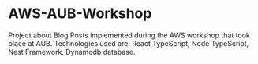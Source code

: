 # AWS-AUB-Workshop
Project about Blog Posts implemented during the AWS workshop that took place at AUB. Technologies used are: React TypeScript, Node TypeScript, Nest Framework, Dynamodb database. 
